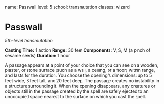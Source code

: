 name: Passwall
level: 5
school: transmutation
classes: wizard

# Passwall
_5th-level transmutation_

**Casting Time:** 1 action
**Range:** 30 feet
**Components:** V, S, M (a pinch of sesame seeds)
**Duration:** 1 hour

A passage appears at a point of your choice that you can see on a wooden, plaster, or stone surface (such as a wall, a ceiling, or a floor) within range, and lasts for the duration. You choose the opening's dimensions: up to 5 feet wide, 8 feet tall, and 20 feet deep. The passage creates no instability in a structure surrounding it.
When the opening disappears, any creatures or objects still in the passage created by the spell are safely ejected to an unoccupied space nearest to the surface on which you cast the spell.

